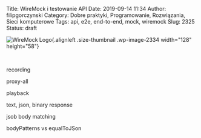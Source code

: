 Title: WireMock i testowanie API
Date: 2019-09-14 11:34
Author: filipgorczynski
Category: Dobre praktyki, Programowanie, Rozwiązania, Sieci komputerowe
Tags: api, e2e, end-to-end, mock, wiremock
Slug: 2325
Status: draft

![WireMock Logo](https://filipgorczynski.files.wordpress.com/2019/09/wiremock-logo.png?w=128){.alignleft .size-thumbnail .wp-image-2334 width="128" height="58"}

 

recording

proxy-all

playback

text, json, binary response

jsob body matching

bodyPatterns vs equalToJSon
